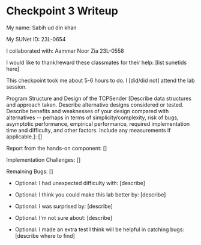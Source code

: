 Checkpoint 3 Writeup
====================

My name: Sabih ud din khan

My SUNet ID: 23L-0654

I collaborated with: Aammar Noor Zia 23L-0558

I would like to thank/reward these classmates for their help: [list sunetids here]

This checkpoint took me about 5-6 hours to do. I [did/did not] attend the lab session.

Program Structure and Design of the TCPSender [Describe data
structures and approach taken. Describe alternative designs considered
or tested.  Describe benefits and weaknesses of your design compared
with alternatives -- perhaps in terms of simplicity/complexity, risk
of bugs, asymptotic performance, empirical performance, required
implementation time and difficulty, and other factors. Include any
measurements if applicable.]: []

Report from the hands-on component: []

Implementation Challenges:
[]

Remaining Bugs:
[]

- Optional: I had unexpected difficulty with: [describe]

- Optional: I think you could make this lab better by: [describe]

- Optional: I was surprised by: [describe]

- Optional: I'm not sure about: [describe]

- Optional: I made an extra test I think will be helpful in catching bugs: [describe where to find]
